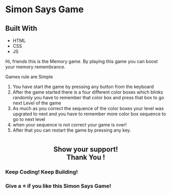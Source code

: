 # Simon Says Game

## Built With
- HTML
- CSS
- JS

Hi, friends this is the Memory game. By playing this game you can boost your memory remembrance.

Games rule are Simple 
1) You have start the game by pressing any button from the keyboard
2) After the game started there is a four different color boxes which blinks randomly you have to remember that color box and press that box to go next Level of the game
3) As much as you correct the sequence of the color boxes your level was upgrated to next and you have to remember more color box sequence to go to next level
4) when your sequence is not correct your game is over!
5) After that you can restart the game by pressing any key.

#
 <h2 align= "center">Show your support! </br>
Thank You !</h2>

### Keep Coding! Keep Building!

### Give a ⭐ if you like this Simon Says Game!
